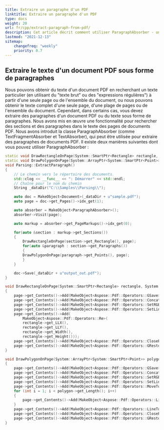 ```yaml
---
title: Extraire un paragraphe d'un PDF
linktitle: Extraire un paragraphe d'un PDF
type: docs
weight: 20
url: fr/cpp/extract-paragraph-from-pdf/
description: Cet article décrit comment utiliser ParagraphAbsorber - un outil spécial dans Aspose.PDF pour extraire du texte des documents PDF.
lastmod: "2021-12-13"
sitemap:
    changefreq: "weekly"
    priority: 0.7
---
```


## Extraire le texte d'un document PDF sous forme de paragraphes

Nous pouvons obtenir du texte d'un document PDF en recherchant un texte particulier (en utilisant du "texte brut" ou des "expressions régulières") à partir d'une seule page ou de l'ensemble du document, ou nous pouvons obtenir le texte complet d'une seule page, d'une plage de pages ou de l'ensemble du document. Cependant, dans certains cas, vous devez extraire des paragraphes d'un document PDF ou du texte sous forme de paragraphes. Nous avons mis en œuvre une fonctionnalité pour rechercher des sections et des paragraphes dans le texte des pages de documents PDF. Nous avons introduit la classe ParagraphAbsorber (comme TextFragmentAbsorber et TextAbsorber), qui peut être utilisée pour extraire des paragraphes de documents PDF. Il existe deux manières suivantes dont vous pouvez utiliser ParagraphAbsorber :

```cpp
static void DrawRectangleOnPage(System::SmartPtr<Rectangle> rectangle, System::SmartPtr<Page> page);
static void DrawPolygonOnPage(System::ArrayPtr<System::SmartPtr<Point>> polygon, System::SmartPtr<Page> page);
void Parsing::ExtractParagraph()
{
    // Le chemin vers le répertoire des documents.
    std::clog << __func__ << ": Démarrer" << std::endl;
    // Chaîne pour le nom du chemin
    String _dataDir("C:\\Samples\\Parsing\\");

    auto doc = MakeObject<Document>(_dataDir + u"sample.pdf");
    auto page = doc->get_Pages()->idx_get(1);

    auto absorber = MakeObject<ParagraphAbsorber>();
    absorber->Visit(page);

    auto markup = absorber->get_PageMarkups()->idx_get(0);

    for(auto &section : markup->get_Sections())
    {
        DrawRectangleOnPage(section->get_Rectangle(), page);
        for(auto &paragraph : section->get_Paragraphs())
        {
        DrawPolygonOnPage(paragraph->get_Points(), page);
        }
    }

    doc->Save(_dataDir + u"output_out.pdf");
}

void DrawRectangleOnPage(System::SmartPtr<Rectangle> rectangle, System::SmartPtr<Page> page)
{
    page->get_Contents()->Add(MakeObject<Aspose::Pdf::Operators::GSave>());
    page->get_Contents()->Add(MakeObject<Aspose::Pdf::Operators::ConcatenateMatrix>(1, 0, 0, 1, 0, 0));
    page->get_Contents()->Add(MakeObject<Aspose::Pdf::Operators::SetRGBColorStroke>(0, 1, 0));
    page->get_Contents()->Add(MakeObject<Aspose::Pdf::Operators::SetLineWidth>(2));
    page->get_Contents()->Add(
        MakeObject<Aspose::Pdf::Operators::Re>(
        rectangle->get_LLX(),
        rectangle->get_LLY(),
        rectangle->get_Width(),
        rectangle->get_Height()));
    page->get_Contents()->Add(MakeObject<Aspose::Pdf::Operators::ClosePathStroke>());
    page->get_Contents()->Add(MakeObject<Aspose::Pdf::Operators::GRestore>());
}

void DrawPolygonOnPage(System::ArrayPtr<System::SmartPtr<Point>> polygon, System::SmartPtr<Page> page)
{
    page->get_Contents()->Add(MakeObject<Aspose::Pdf::Operators::GSave>());
    page->get_Contents()->Add(MakeObject<Aspose::Pdf::Operators::ConcatenateMatrix>(1, 0, 0, 1, 0, 0));
    page->get_Contents()->Add(MakeObject<Aspose::Pdf::Operators::SetRGBColorStroke>(0, 0, 1));
    page->get_Contents()->Add(MakeObject<Aspose::Pdf::Operators::SetLineWidth>(1));
    page->get_Contents()->Add(MakeObject<Aspose::Pdf::Operators::MoveTo>(polygon->idx_get(0)->get_X(), polygon[0]->get_Y()));
    for (int i = 1; i < polygon->get_Length(); i++)
    {
        page->get_Contents()->Add(MakeObject<Aspose::Pdf::Operators::LineTo>(polygon->idx_get(i)->get_X(), polygon[i]->get_Y()));
    }
    page->get_Contents()->Add(MakeObject<Aspose::Pdf::Operators::LineTo>(polygon->idx_get(0)->get_X(), polygon[0]->get_Y()));
    page->get_Contents()->Add(MakeObject<Aspose::Pdf::Operators::ClosePathStroke>());
    page->get_Contents()->Add(MakeObject<Aspose::Pdf::Operators::GRestore>());
}
```